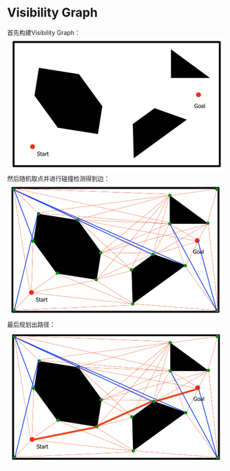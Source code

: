# Visibility Graph

首先构建Visibility Graph： ![Alt text](../../../../.gitbook/assets/1546200430877.png) 然后随机取点并进行碰撞检测得到边： ![Alt text](../../../../.gitbook/assets/1546200410450.png) 最后规划出路径： ![Alt text](../../../../.gitbook/assets/1546200467850.png)


